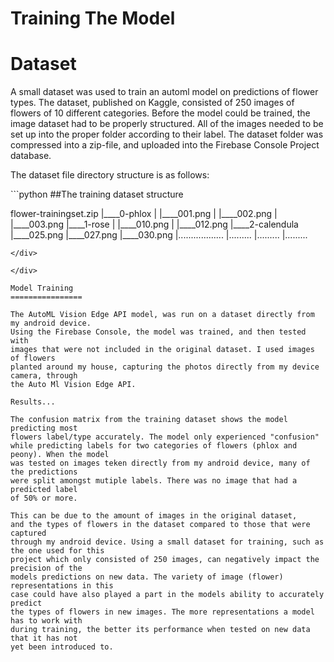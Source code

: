 
Training The Model
====================

Dataset
========

A small dataset was used to train an automl model on predictions of flower types. 
The dataset, published on Kaggle, consisted of 250 images of flowers of 10 different 
categories. Before the model could be trained, the image dataset had to be properly 
structured. All of the images needed to be set up into the proper folder
according to their label. The dataset folder was compressed into a zip-file,
and uploaded into the Firebase Console Project database.   

The dataset file directory  structure is as follows:

<div markdown="1" class="cell code_cell">
<div class="input_area" markdown="1">
```python
##The training dataset structure

flower-trainingset.zip
  |____0-phlox
  | |____001.png
  | |____002.png
  | |____003.png
  |____1-rose
  | |____010.png
  | |____012.png
  |____2-calendula
    |____025.png
    |____027.png
    |____030.png
  |..................
	|.........
	|.........
	|.........
```
</div>

</div> 

Model Training
================

The AutoML Vision Edge API model, was run on a dataset directly from my android device. 
Using the Firebase Console, the model was trained, and then tested with 
images that were not included in the original dataset. I used images of flowers 
planted around my house, capturing the photos directly from my device camera, through
the Auto Ml Vision Edge API.  

Results...

The confusion matrix from the training dataset shows the model predicting most 
flowers label/type accurately. The model only experienced "confusion" 
while predicting labels for two categories of flowers (phlox and peony). When the model
was tested on images teken directly from my android device, many of the predictions 
were split amongst mutiple labels. There was no image that had a predicted label
of 50% or more. 

This can be due to the amount of images in the original dataset, 
and the types of flowers in the dataset compared to those that were captured 
through my android device. Using a small dataset for training, such as the one used for this 
project which only consisted of 250 images, can negatively impact the precision of the 
models predictions on new data. The variety of image (flower) representations in this 
case could have also played a part in the models ability to accurately predict
the types of flowers in new images. The more representations a model has to work with
during training, the better its performance when tested on new data that it has not
yet been introduced to. 